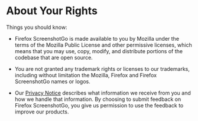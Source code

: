 # About Your Rights

Things you should know:

* Firefox ScreenshotGo is made available to you by Mozilla under the terms of the Mozilla Public License and other permissive licenses, which means that you may use, copy, modify, and distribute portions of the codebase that are open source. 

* You are not granted any trademark rights or licenses to our trademarks, including without limitation the Mozilla, Firefox and Firefox ScreenshotGo names or logos. 

* Our [Privacy Notice](https://www.mozilla.org/privacy/firefox-screenshotgo/) describes what information we receive from you and how we handle that information.
By choosing to submit feedback on Firefox ScreenshotGo, you give us permission to use the feedback to improve our products.
